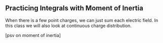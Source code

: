 ## Practicing Integrals with Moment of Inertia 

When there is a few point charges, we can just sum each electric field. In this class we will also look at continuous charge distribution. 


[psv on moment of inertia]